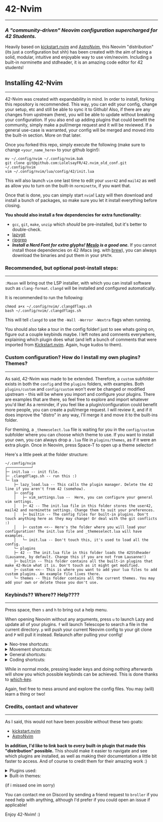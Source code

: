 # 42-Nvim
---
### _A "community-driven" Neovim configuration supercharged for 42 Students._

Heavily based on [kickstart.nvim](https://github.com/nvim-lua/kickstart.nvim) and [AstroNvim](https://github.com/AstroNvim/AstroNvim), this Neovim "distribution" (its just a configuration but shh) has been created with the aim of being a solid, modular, intuitive and enjoyable way to use vim/neovim. Including a built-in norminette and stdheader, it is an amazing code editor for 42 students!

## Installing 42-Nvim
---
42-Nvim was created with expandability in mind. In order to install, forking this repository is recommended. This way, you can edit your config, change your setup, etc and still be able to sync it to Github! Also, if there are any changes from upstream (here), you will be able to update without breaking your configuration. If you also end up adding plugins that could benefit the community, simply make a pull/merge request and it will be reviewed. If a general use-case is warranted, your config will be merged and moved into the built-in section. More on that later.

Once you forked this repo, simply execute the following (make sure to change `<your_name_here>` to your github login!):
```shell
mv ~/.config/nvim ~/.config/nvim.bak
git clone git@github.com:LolelsayFR/42.nvim_old_conf.git ~/.config/nvim
vim ~/.config/nvim/lua/config/42/init.lua
```

This will also launch `vim` one last time to edit your `user42` and `mail42` as well as allow you to turn on the built-in `norminette`, if you want that.

Once that is done, you can simply start `nvim`! Lazy will then download and install a bunch of packages, so make sure you let it install everything before closing.

**You should also install a few dependencies for extra functionality:**
- `gcc`, `git`, `make`, `unzip` which _should_ be pre-installed, but it's better to double-check.
- [lazygit](https://github.com/jesseduffield/lazygit)
- [ripgrep](https://github.com/BurntSushi/ripgrep)
- ***Install a Nerd Font for extra glyphs! [Meslo](https://github.com/ryanoasis/nerd-fonts/tree/master/patched-fonts/Meslo) is a good one.***
If you cannot install those dependencies on 42 iMacs (eg. with [brew](https://github.com/kube/42homebrew)), you can always download the binaries and put them in your `$PATH`.

### Recommended, but optional post-install steps:
---
`:Mason` will bring out the LSP installer, with which you can install software such as `clang-format`. `clangd` will be installed and configured automatically.

It is recommended to run the following:
```shell
chmod a+x ~/.config/nvim/.clangdflags.sh
bash ~/.config/nvim/.clangdflags.sh
```
This will tell `clangd` to use the `-Wall -Werror -Wextra` flags when running.

You should also take a tour in the config folder! just to see whats going on, figure out a couple keybinds maybe. I left notes and comnents everywhere, explaining which plugin does what (and left a bunch of comments that were imported from [Kickstart.nvim](https://github.com/nvim-lua/kickstart.nvim). Again, huge kudos to them).

### Custom configuration? How do I install my own plugins? Themes?
---
As said, 42-Nvim was made to be extended. Therefore, a `custom` subfolder exists in both the `config` and the `plugins` folders, with examples. Both `plugins/custom` and `config/custom` won't ever be changed or modified upstream - this will be where you import and configure your plugins. There are examples that are there, so feel free to explore and import whatever you'd like!
As a reminder, if you feel like a plugin/configuration could benefit more people, you can create a pull/merge request. I will review it, and if it does improve the "distro" in any way, I'll merge it and move it to the built-ins folder.

For theming, a `_themeselect.lua` file is waiting for you in the `config/custom` subfolder where you can choose which theme to use. If you want to install your own, you can always drop a `.lua` file in `plugins/themes`, as if it were an extra plugin. Once in Neovim, press Space-T to open up a theme selector!

Here's a little peek at the folder structure:
```
~/.config/nvim
┌───────────┘
├─ init.lua -- init file.
├─ .clangdflags.sh -- run this :)
└─ lua
    ├─ lazy_load.lua -- This calls the plugin manager. Delete the 42 line if you aren't from 42 (somehow).
    ├─ config
    │	├─ vim_settings.lua --  Here, you can configure your general vim settings.
    │	├─ 42 -- The init.lua file in this folder stores the user42, mail42 and norminette settings. Change them to suit your preferences.
    │	├─ builtin -- The config files for built-in plugins. Don't touch anything here as they may change! Or deal with the git conflicts :)
    │	├─ custom <<-- Here's the folder where you will load your configuration! The init.lua file and _themeselect.lua will have examples.
    │	└─ init.lua -- Don't touch this, it's used to load all the config.
    └─ plugins
	├─ 42 -- The init.lua file in this folder loads the 42Stdheader (Lausanne, by default. Change this if you are not from Lausanne!)
	├─ builtin -- This folder contains all the built-in plugins that make 42-Nvim what it is. Don't touch as it might get modified.
	├─ custom <<-- This is where you want to add your lua files to add custom plugins. An example file lives there.
	└─ themes -- This folder contains all the current themes. You may add your own or delete those you don't use.
```

### Keybinds?? Where?? Help????
---
Press space, then `s` and `h` to bring out a help menu.

When opening Neovim without any arguments, press `u` to launch Lazy and update all of your plugins. `f` will launch Telescope to search a file in the current directory. `p` will push your current Neovim config to your git clone and `P` will pull it instead. Relaunch after pulling your config!

<details><summary>Neo-tree shortcuts:</summary>
This section is the largest out of the bunch.

Keep in mind that most shortcuts only work when the cursor/focus is on Neo-Tree!

| Keybind | Shortcut |
| :------ | :------- |
| `<CTRL-H>` | Toggle the Neo-Tree |
| `<CTRL-D>` | Toggle the Document Symbols pane |
| `<Space>` | Toggle folder (open/close) |
| `<Enter>` | Open file with widow picker |
| `<2-MouseL>` | Open file with widow picker |
| `<CTRL-V>` | Open selected file, splitting the selected buffer vertically |
| `<CTRL-X>` | Open selected file, splitting the selected buffer horizontally |
| `<CTRL-K>` | Add selected file/folder to Dashboard recents (can have up to 10) |
| `<Backspace>` | Navigate up a level (open parent directory) |
| `.` | Set folder as current working directory and focus to it |
| `w` | Open file when there is no buffer to split |
| `a` | Create file (supports BASH-like extension, eg `file.{c,h}pp` will create `file.cpp` and `file.hpp`) |
| `A` | Create folder |
| `c` | Copy to clipboard |
| `x` | Cut to clipboard |
| `p` | Paste from clipboard |
| `C` | Copy using a prompt |
| `m` | Move using a prompt |
| `r` | Rename file/folder |
| `d` | Delete file/folder |
| `R` | Refresh Neo-Tree |
| `H` | Toggle hidden files |
| `i` | Show file info |
| `P` | Preview file contents |
| `e` | Focus on filesystem |
| `b` | Focus on open buffers |
| `g` | Focus on git status |
| `>` | Switch to next source |
| `<` | Switch to prev source |

</details>

<details><summary>Movement shortcuts:</summary>
`Control-W` will be the leader key to move around.
Follow with the arrow keys or the vim `HJKL` to move buffers.
You can split the window with `s`.
</details>

<details><summary>General shortcuts:</summary>
`Space` will be the leader key for many other binds.
Pressing `Space` again will bring out Telescope.
`/` will bring out a fuzzy finder that searches in the current open buffer.
</details>

<details><summary>Coding shortcuts:</summary>
`g` will be the leader for code editing (eg. comment and allat)
`gcc` will toggle comment the line the cursor is on.
With a selected block, in Visual mode, `gc` will toggle comment on the selection.
Hovering a function, `gd` will go to its definition, while `gD` will go to its declaration and `gr` will show a menu previewing every reference to it.
There is a lot more to this so press `g` once and see what other keybinds you can use :)
</details>

While in normal mode, pressing leader keys and doing nothing afterwards will show you which possible keybinds can be achieved. This is done thanks to [which-key](https://github.com/folke/which-key.nvim).

Again, feel free to mess around and explore the config files. You may (will) learn a thing or two!

### Credits, contact and whatever
---
As I said, this would not have been possible without these two goats:
- [kickstart.nvim](https://github.com/nvim-lua/kickstart.nvim)
- [AstroNvim](https://github.com/AstroNvim/AstroNvim)

**In addition, I'd like to link back to *every* built-in plugin that made this "distribution" possible.** This should make it easier to navigate and see which plugins are installed, as well as making their documentation a little bit faster to access. And of course to credit them for their amazing work :)

<details><summary>Plugins used:</summary>

- [42 Header](https://github.com/42Paris/42header)
- [Norminette42](https://github.com/hardyrafael17/norminette42.nvim)
- [Lazy.nvim](https://github.com/folke/lazy.nvim)
- [vim-obsession](https://github.com/tpope/vim-obsession)
- [vim-fugitive](https://github.com/tpope/vim-fugitive)
- [vim-rhubarb](https://github.com/tpope/vim-obsession)
- [vim-surround](https://github.com/tpope/vim-surround)
- [dashboard-nvim](https://github.com/nvimdev/dashboard-nvim)
- [neo-tree.nvim](https://github.com/nvim-neo-tree/neo-tree.nvim)
- [neodev.nvim](https://github.com/folke/neodev.nvim)
- [nvim-window-picker](https://github.com/s1n7ax/nvim-window-picker)
- [nvim-web-devicons](https://github.com/nvim-tree/nvim-web-devicons)
- [nvim-colorizer.lua](https://github.com/NvChad/nvim-colorizer.lua)
- [nvim-autopairs](https://github.com/windwp/nvim-autopairs)
- [image.nvim](https://github.com/3rd/image.nvim)
- [nui.nvim](https://github.com/MunifTanjim/nui.nvim)
- [nvim-cmp](https://github.com/hrsh7th/nvim-cmp)
- [cmp-nvim-lsp](https://github.com/hrsh7th/cmp-nvim-lsp)
- [LuaSnip](https://github.com/L3MON4D3/LuaSnip)
- [lazygit.nvim](https://github.com/kdheepak/lazygit.nvim)
- [cmp_luasnip](https://github.com/saadparwaiz1/cmp_luasnip)
- [friendly-snippets](https://github.com/rafamadriz/friendly-snippets)
- [todo-comments.nvim](https://github.com/folke/todo-comments.nvim)
- [plenary.nvim](https://github.com/nvim-lua/plenary.nvim)
- [Comment.nvim](https://github.com/numToStr/Comment.nvim)
- [gitsigns.nvim](https://github.com/lewis6991/gitsigns.nvim)
- [indent-blankline.nvim](https://github.com/lukas-reineke/indent-blankline.nvim)
- [nvim-lsp-notify](https://github.com/mrded/nvim-lsp-notify)
- [nvim-notify](https://github.com/rcarriga/nvim-notify)
- [nvim-lspconfig](https://github.com/neovim/nvim-lspconfig)
- [mason.nvim](https://github.com/williamboman/mason.nvim)
- [mason-lspconfig.nvim](https://github.com/williamboman/mason-lspconfig.nvim)
- [lualine.nvim](https://github.com/folke/nvim-lualine/lualine.nvim)
- [telescope.nvim](https://github.com/nvim-telescope/telescope.nvim)
- [telescope-ui-select.nvim](https://github.com/nvim-telescope/telescope-ui-select.nvim)
- [telescope-fzf-native.nvim](https://github.com/nvim-telescope/telescope-fzf-native.nvim)
- [nvim-treesitter](https://github.com/nvim-treesitter/nvim-treesitter)
- [nvim-treesitter-textobjects](https://github.com/nvim-treesitter/nvim-treesitter-textobjects)
- [which-key.nvim](https://github.com/folke/which-key.nvim)
- [wrapping.nvim](https://github.com/andrewferrier/wrapping.nvim)

</details>

<details><summary>Built-in themes:</summary>

- [AstroTheme](https://github.com/AstroNvim/astrotheme)
- [OneDark.nvim](https://github.com/navarasu/onedark.nvim)
- [NeoDark.nvim](https://github.com/VDuchauffour/neodark.nvim) -- RIP in piece little angle, you will be missed :(
- [Tokyo Night](https://github.com/folke/tokyonight.nvim)
- [Catppuccin](https://github.com/catppuccin/nvim)

</details>

(if i missed one im sorry)

You can contact me on Discord by sending a friend request to `broller` if you need help with anything, although I'd prefer if you could open an issue if applicable!

Enjoy 42-Nvim! :)
